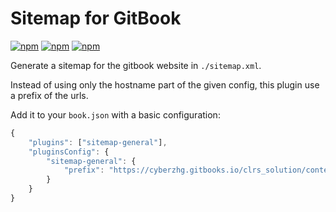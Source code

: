 # Sitemap for GitBook

[![npm](https://img.shields.io/npm/v/gitbook-plugin-sitemap-general.svg?maxAge=2592000)](https://www.npmjs.com/package/gitbook-plugin-sitemap-general)
[![npm](https://img.shields.io/npm/dt/gitbook-plugin-sitemap-general.svg?maxAge=2592000)](https://www.npmjs.com/package/gitbook-plugin-sitemap-general)
[![npm](https://img.shields.io/npm/l/gitbook-plugin-sitemap-general.svg?maxAge=2592000)](https://www.npmjs.com/package/gitbook-plugin-sitemap-general)

Generate a sitemap for the gitbook website in `./sitemap.xml`.

Instead of using only the hostname part of the given config, this plugin use a prefix of the urls.

Add it to your `book.json` with a basic configuration:

```js
{
    "plugins": ["sitemap-general"],
    "pluginsConfig": {
        "sitemap-general": {
            "prefix": "https://cyberzhg.gitbooks.io/clrs_solution/content/"
        }
    }
}
```
